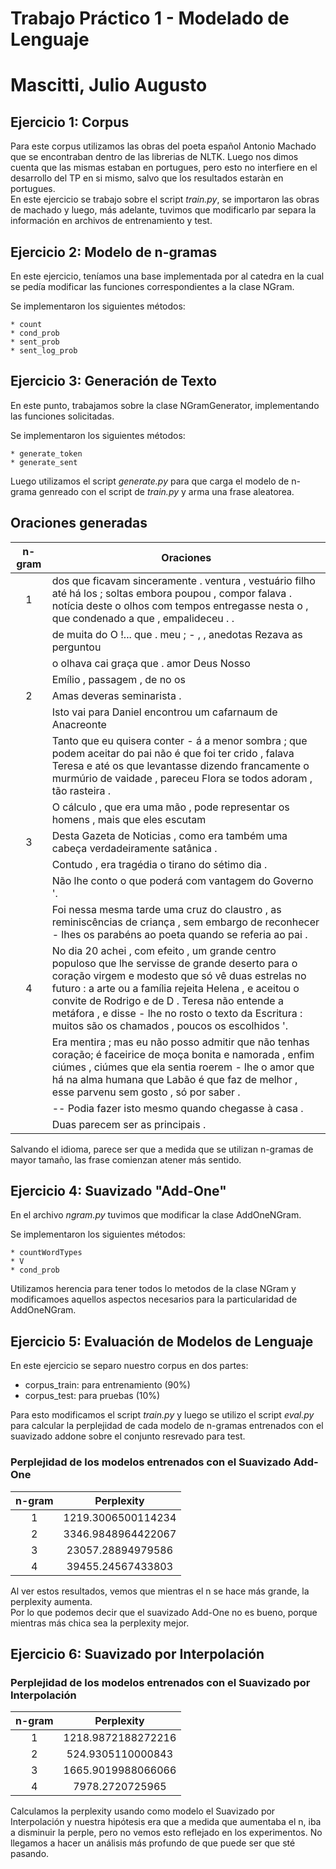  
Trabajo Práctico 1 - Modelado de Lenguaje
=========================================

Mascitti, Julio Augusto
=================


Ejercicio 1: Corpus
-------------------

Para este corpus utilizamos las obras del poeta español Antonio Machado que se encontraban dentro de las librerias de NLTK. Luego nos dimos cuenta que las mismas estaban en portugues, pero esto no interfiere en el desarrollo del TP en si mismo, salvo que los resultados estaràn en portugues.  
En este ejercicio se trabajo sobre el script *train.py*, se importaron las obras de machado y luego, más adelante, tuvimos que modificarlo par separa la información en archivos de entrenamiento y test.  


Ejercicio 2: Modelo de n-gramas
-------------------------------

En este ejercicio, teníamos una base implementada por al catedra en la cual se pedía modificar las funciones correspondientes a la clase NGram.  

Se implementaron los siguientes métodos:

    * count
    * cond_prob
    * sent_prob
    * sent_log_prob


Ejercicio 3: Generación de Texto
--------------------------------

En este punto, trabajamos sobre la clase NGramGenerator, implementando las funciones solicitadas.  

Se implementaron los siguientes métodos:

    * generate_token
    * generate_sent
    
Luego utilizamos el script *generate.py* para que carga el modelo de n-grama genreado con el script de *train.py* y arma una frase aleatorea.  


## Oraciones generadas

| n-gram | Oraciones                                                                                           |
|:------:|-----------------------------------------------------------------------------------------------------|
|   1    | dos que  ficavam sinceramente . ventura , vestuário filho até há los ; soltas embora poupou , compor falava . notícia deste o olhos com tempos entregasse nesta o , que condenado a que , empalideceu . .                                                     |
|        | de muita do O !... que . meu ; - , , anedotas Rezava as perguntou                                   |
|        | o olhava cai graça que . amor Deus Nosso                                                            |
|        | Emílio , passagem , de no os                                                                        |
|   2    | Amas deveras seminarista .
|        | Isto vai para Daniel encontrou um cafarnaum de Anacreonte                                           |
|        | Tanto que eu quisera conter - á a menor sombra ; que podem aceitar do pai não é que foi ter crido , falava Teresa e até os que levantasse dizendo francamente o murmúrio de vaidade , pareceu Flora se todos adoram , tão rasteira .                             |
|        | O cálculo , que era uma mão , pode representar os homens , mais que eles escutam                    |
|   3    | Desta Gazeta de Noticias , como era também uma cabeça verdadeiramente satânica .                    |
|        | Contudo , era tragédia o tirano do sétimo dia .                                                     |
|        |  Não lhe conto o que poderá com vantagem do Governo '.                                              |
|        | Foi nessa mesma tarde uma cruz do claustro , as reminiscências de criança , sem embargo de reconhecer - lhes os parabéns ao poeta quando se referia ao pai .                                                                                               |
|   4    | No dia 20 achei , com efeito , um grande centro populoso que lhe servisse de grande deserto para o coração virgem e modesto que só vê duas estrelas no futuro : a arte ou a família rejeita Helena , e aceitou o convite de Rodrigo e de D . Teresa não entende a metáfora , e disse - lhe no rosto o texto da Escritura : muitos são os chamados , poucos os escolhidos '.                                          |
|        | Era mentira ; mas eu não posso admitir que não tenhas coração; é faceirice de moça bonita e namorada , enfim ciúmes , ciúmes que ela sentia roerem - lhe o amor que há na alma humana que Labão é que faz de melhor , esse parvenu sem gosto , só por saber .     |
|        | -- Podia fazer isto mesmo quando chegasse à casa .                                                  |
|        | Duas parecem ser as principais .                                                                    |

Salvando el idioma, parece ser que a medida que se utilizan n-gramas de mayor tamaño, las frase comienzan atener más sentido.


Ejercicio 4: Suavizado "Add-One"
--------------------------------

En el archivo *ngram.py* tuvimos que modificar la clase AddOneNGram.  

Se implementaron los siguientes métodos:

    * countWordTypes
    * V
    * cond_prob

Utilizamos herencia para tener todos lo metodos de la clase NGram y modificamoes aquellos aspectos necesarios para la particularidad de AddOneNGram.

Ejercicio 5: Evaluación de Modelos de Lenguaje
----------------------------------------------

En este ejercicio se separo nuestro corpus en dos partes:
* corpus_train: para entrenamiento (90%)
* corpus_test: para pruebas (10%)

Para esto modificamos el script *train.py* y luego se utilizo el script *eval.py* para calcular la perplejidad de cada modelo de n-gramas entrenados con el suavizado addone sobre el conjunto resrevado para test.  

### Perplejidad de los modelos entrenados con el Suavizado Add-One

| n-gram | Perplexity |
|:------:|:----------:|
|   1    |    1219.3006500114234    |
|   2    |    3346.9848964422067    |
|   3    |   23057.28894979586      |
|   4    |   39455.24567433803      |

Al ver estos resultados, vemos que mientras el n se hace más grande, la perplexity aumenta.  
Por lo que podemos decir que el suavizado Add-One no es bueno, porque mientras más chica sea la perplexity mejor.


Ejercicio 6: Suavizado por Interpolación
----------------------------------------


### Perplejidad de los modelos entrenados con el Suavizado por Interpolación

| n-gram | Perplexity |
|:------:|:----------:|
|   1    |    1218.9872188272216  |
|   2    |    524.9305110000843   |
|   3    |    1665.9019988066066  |
|   4    |    7978.2720725965     |

Calculamos la perplexity usando como modelo el Suavizado por Interpolación y nuestra hipótesis era que a medida que aumentaba el n, iba a disminuir la perple, pero no vemos esto reflejado en los experimentos. No llegamos a hacer un análisis más profundo de que puede ser que sté pasando.  

